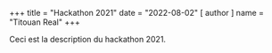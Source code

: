 +++
title = "Hackathon 2021"
date = "2022-08-02"
[ author ]
  name = "Titouan Real"
+++

Ceci est la description du hackathon 2021.